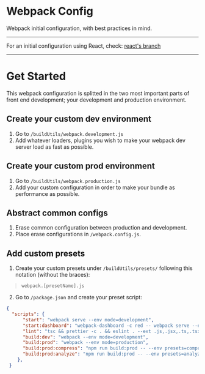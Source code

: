# Webpack Config

Webpack initial configuration, with best practices in mind.

---

For an initial configuration using React, check: [react's branch](https://github.com/andreslemusm/webpack-config/tree/react)

---

# Get Started

This webpack configuration is splitted in the two most important parts of front end development; your development and production environment.

## Create your custom dev environment

1.  Go to `/buildUtils/webpack.development.js`
2.  Add whatever loaders, plugins you wish to make your webpack dev server load as fast as possible.

## Create your custom prod environment

1.  Go to `/buildUtils/webpack.production.js`
2.  Add your custom configuration in order to make your bundle as performance as possible.

## Abstract common configs

1.  Erase common configuration between production and development.
2.  Place erase configurations in `/webpack.config.js`.

## Add custom presets

1.  Create your custom presets under `/buildUtils/presets/` following this notation (without the braces):

> `webpack.[presetName].js`

2. Go to `/package.json` and create your preset script:

```json
{ 
  "scripts": {
      "start": "webpack serve --env mode=development",
      "start:dashboard": "webpack-dashboard -c red -- webpack serve --env mode=development --env presets=dashboard",
      "lint": "tsc && prettier -c . && eslint . --ext .js,.jsx,.ts,.tsx -f codeframe",
      "build:dev": "webpack --env mode=development",
      "build:prod": "webpack --env mode=production",
      "build:prod:compress": "npm run build:prod -- --env presets=compress",
      "build:prod:analyze": "npm run build:prod -- --env presets=analyze"
    },
 }
```
